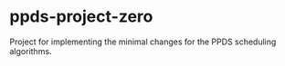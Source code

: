# ppds-project-zero
Project for implementing the minimal changes for the PPDS scheduling algorithms.
